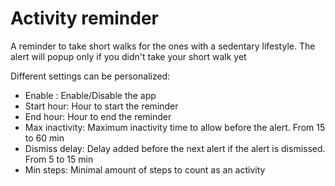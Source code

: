 # Activity reminder

A reminder to take short walks for the ones with a sedentary lifestyle.
The alert will popup only if you didn't take your short walk yet

Different settings can be personalized:
- Enable : Enable/Disable the app
- Start hour: Hour to start the reminder
- End hour: Hour to end the reminder
- Max inactivity: Maximum inactivity time to allow before the alert. From 15 to 60 min
- Dismiss delay: Delay added before the next alert if the alert is dismissed. From 5 to 15 min
- Min steps: Minimal amount of steps to count as an activity

